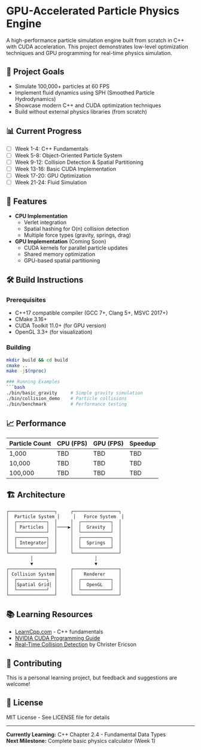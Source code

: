 # GPU-Accelerated Particle Physics Engine

A high-performance particle simulation engine built from scratch in C++ with CUDA acceleration. This project demonstrates low-level optimization techniques and GPU programming for real-time physics simulation.

## 🎯 Project Goals

- Simulate 100,000+ particles at 60 FPS
- Implement fluid dynamics using SPH (Smoothed Particle Hydrodynamics)
- Showcase modern C++ and CUDA optimization techniques
- Build without external physics libraries (from scratch)

## 📊 Current Progress

- [ ] Week 1-4: C++ Fundamentals
- [ ] Week 5-8: Object-Oriented Particle System
- [ ] Week 9-12: Collision Detection & Spatial Partitioning
- [ ] Week 13-16: Basic CUDA Implementation
- [ ] Week 17-20: GPU Optimization
- [ ] Week 21-24: Fluid Simulation

## 🚀 Features

- **CPU Implementation**
  - Verlet integration
  - Spatial hashing for O(n) collision detection
  - Multiple force types (gravity, springs, drag)
- **GPU Implementation** (Coming Soon)
  - CUDA kernels for parallel particle updates
  - Shared memory optimization
  - GPU-based spatial partitioning

## 🛠️ Build Instructions

### Prerequisites

- C++17 compatible compiler (GCC 7+, Clang 5+, MSVC 2017+)
- CMake 3.16+
- CUDA Toolkit 11.0+ (for GPU version)
- OpenGL 3.3+ (for visualization)

### Building

````bash
mkdir build && cd build
cmake ..
make -j$(nproc)

### Running Examples
```bash
./bin/basic_gravity     # Simple gravity simulation
./bin/collision_demo    # Particle collisions
./bin/benchmark         # Performance testing
````

## 📈 Performance

| Particle Count | CPU (FPS) | GPU (FPS) | Speedup |
| -------------- | --------- | --------- | ------- |
| 1,000          | TBD       | TBD       | TBD     |
| 10,000         | TBD       | TBD       | TBD     |
| 100,000        | TBD       | TBD       | TBD     |

## 🏗️ Architecture

```
┌─────────────────┐     ┌─────────────────┐
│  Particle System │     │   Force System  │
│  ┌───────────┐  │     │  ┌───────────┐  │
│  │ Particles │  │────▶│  │  Gravity  │  │
│  └───────────┘  │     │  └───────────┘  │
│  ┌───────────┐  │     │  ┌───────────┐  │
│  │ Integrator│  │     │  │  Springs  │  │
│  └───────────┘  │     │  └───────────┘  │
└─────────────────┘     └─────────────────┘
         │                       │
         ▼                       ▼
┌─────────────────┐     ┌─────────────────┐
│ Collision System│     │    Renderer     │
│  ┌───────────┐  │     │  ┌───────────┐  │
│  │Spatial Grid│ │     │  │  OpenGL   │  │
│  └───────────┘  │     │  └───────────┘  │
└─────────────────┘     └─────────────────┘
```

## 📚 Learning Resources

- [LearnCpp.com](https://www.learncpp.com/) - C++ fundamentals
- [NVIDIA CUDA Programming Guide](https://docs.nvidia.com/cuda/)
- [Real-Time Collision Detection](http://realtimecollisiondetection.net/) by Christer Ericson

## 🤝 Contributing

This is a personal learning project, but feedback and suggestions are welcome!

## 📝 License

MIT License - See LICENSE file for details

---

**Currently Learning:** C++ Chapter 2.4 - Fundamental Data Types  
**Next Milestone:** Complete basic physics calculator (Week 1)
